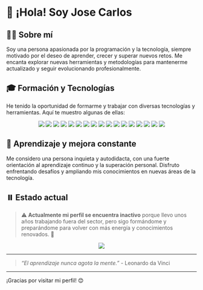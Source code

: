 # 👋 ¡Hola! Soy Jose Carlos

## 🧑‍💻 Sobre mí

Soy una persona apasionada por la programación y la tecnología, siempre motivado por el deseo de aprender, crecer y superar nuevos retos. Me encanta explorar nuevas herramientas y metodologías para mantenerme actualizado y seguir evolucionando profesionalmente.

## 🎓 Formación y Tecnologías

He tenido la oportunidad de formarme y trabajar con diversas tecnologías y herramientas. Aquí te muestro algunas de ellas:

<p align="center">
  <img src="https://img.shields.io/badge/Cisco-1BA0D7?style=for-the-badge&logo=cisco&logoColor=white"/>
  <img src="https://img.shields.io/badge/Java-007396?style=for-the-badge&logo=java&logoColor=white"/>
  <img src="https://img.shields.io/badge/JavaScript-F7DF1E?style=for-the-badge&logo=javascript&logoColor=black"/>
  <img src="https://img.shields.io/badge/PHP-777BB4?style=for-the-badge&logo=php&logoColor=white"/>
  <img src="https://img.shields.io/badge/Python-3776AB?style=for-the-badge&logo=python&logoColor=white"/>
  <img src="https://img.shields.io/badge/Spring-6DB33F?style=for-the-badge&logo=spring&logoColor=white"/>
  <img src="https://img.shields.io/badge/MySQL-4479A1?style=for-the-badge&logo=mysql&logoColor=white"/>
  <img src="https://img.shields.io/badge/ObjectDB-FF6F00?style=for-the-badge"/>
  <img src="https://img.shields.io/badge/Groovy-4298B8?style=for-the-badge&logo=apachegroovy&logoColor=white"/>
  <img src="https://img.shields.io/badge/Jenkins-D24939?style=for-the-badge&logo=jenkins&logoColor=white"/>
  <img src="https://img.shields.io/badge/Selenium-43B02A?style=for-the-badge&logo=selenium&logoColor=white"/>
  <img src="https://img.shields.io/badge/Mantis-01B1B1?style=for-the-badge"/>
  <img src="https://img.shields.io/badge/Jira-0052CC?style=for-the-badge&logo=jira&logoColor=white"/>
  <img src="https://img.shields.io/badge/HTML5-E34F26?style=for-the-badge&logo=html5&logoColor=white"/>
  <img src="https://img.shields.io/badge/CSS3-1572B6?style=for-the-badge&logo=css3&logoColor=white"/>
  <img src="https://img.shields.io/badge/C++-00599C?style=for-the-badge&logo=c%2B%2B&logoColor=white"/>
  <img src="https://img.shields.io/badge/Apache-D22128?style=for-the-badge&logo=apache&logoColor=white"/>
</p>

## 🌱 Aprendizaje y mejora constante

Me considero una persona inquieta y autodidacta, con una fuerte orientación al aprendizaje continuo y la superación personal. Disfruto enfrentando desafíos y ampliando mis conocimientos en nuevas áreas de la tecnología.

## ⏸️ Estado actual

> ⚠️ **Actualmente mi perfil se encuentra inactivo** porque llevo unos años trabajando fuera del sector, pero sigo formándome y preparándome para volver con más energía y conocimientos renovados. 🚀

<p align="center">
  <img src="https://img.shields.io/badge/STATUS-INACTIVO-yellow" />
</p>

---

> _“El aprendizaje nunca agota la mente.”_ - Leonardo da Vinci

---

¡Gracias por visitar mi perfil! 😊
